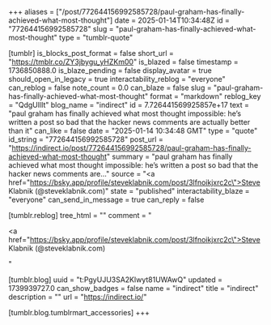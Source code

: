 +++
aliases = ["/post/772644156992585728/paul-graham-has-finally-achieved-what-most-thought"]
date = 2025-01-14T10:34:48Z
id = "772644156992585728"
slug = "paul-graham-has-finally-achieved-what-most-thought"
type = "tumblr-quote"

[tumblr]
is_blocks_post_format = false
short_url = "https://tmblr.co/ZY3jbygu_yHZKm00"
is_blazed = false
timestamp = 1736850888.0
is_blaze_pending = false
display_avatar = true
should_open_in_legacy = true
interactability_reblog = "everyone"
can_reblog = false
note_count = 0.0
can_blaze = false
slug = "paul-graham-has-finally-achieved-what-most-thought"
format = "markdown"
reblog_key = "QdgUllIt"
blog_name = "indirect"
id = 7.726441569925857e+17
text = "paul graham has finally achieved what most thought impossible: he&rsquo;s written a post so bad that the hacker news comments are actually better than it"
can_like = false
date = "2025-01-14 10:34:48 GMT"
type = "quote"
id_string = "772644156992585728"
post_url = "https://indirect.io/post/772644156992585728/paul-graham-has-finally-achieved-what-most-thought"
summary = "paul graham has finally achieved what most thought impossible: he’s written a post so bad that the hacker news comments are..."
source = "<a href=\"https://bsky.app/profile/steveklabnik.com/post/3lfnoikjxrc2c\">Steve Klabnik (@steveklabnik.com)</a>"
state = "published"
interactability_blaze = "everyone"
can_send_in_message = true
can_reply = false

[tumblr.reblog]
tree_html = ""
comment = "<p><a href=\"https://bsky.app/profile/steveklabnik.com/post/3lfnoikjxrc2c\">Steve Klabnik (@steveklabnik.com)</a></p>"

[tumblr.blog]
uuid = "t:PgyUJU3SA2Klwyt81UWAwQ"
updated = 1739939727.0
can_show_badges = false
name = "indirect"
title = "indirect"
description = ""
url = "https://indirect.io/"

[tumblr.blog.tumblrmart_accessories]
+++
